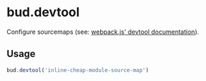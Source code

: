 # bud.devtool

Configure sourcemaps (see: [webpack.js' devtool documentation](https://webpack.js.org/configuration/devtool/)).

## Usage

```js title='bud.config.js'
bud.devtool('inline-cheap-module-source-map')
```
